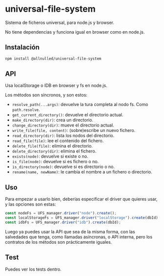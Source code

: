 # universal-file-system

Sistema de ficheros universal, para node.js y browser.

No tiene dependencias y funciona igual en browser como en node.js.

## Instalación

```sh
npm install @allnulled/universal-file-system
```

## API

Usa localStorage o IDB en browser y fs en node.js.

Los métodos son síncronos, y son estos:

- `resolve_path(...args)`: devuelve la tura completa al nodo fs. Como `path.resolve`.
- `get_current_directory()`: devuelve el directorio actual.
- `make_directory(dir)`: crea un directorio.
- `change_directory(dir)`: mueve el directorio actual.
- `write_file(file, content)`: (sobre)escribe un nuevo fichero.
- `read_directory(dir)`: lista los nodos del directorio.
- `read_file(file)`: lee el contenido del fichero.
- `delete_file(file)`: elimina el directorio.
- `delete_directory(dir)`: elimina el fichero.
- `exists(node)`: devuelve si existe o no.
- `is_file(node)`: devuelve si es fichero o no.
- `is_directory(node)`: devuelve si es directorio o no.
- `rename(name, newName)`: le cambia el nombre a un fichero o directorio.

## Uso

Para empezar a usarlo bien, deberías especificar el driver que quieres usar, y las opciones son estas:

```js
const nodeFs = UFS_manager.driver("node").create();
const localStorageFs = UFS_manager.driver("localStorage").create(dbId);
const idbFs = UFS_manager.driver("idb").create(dbId);
```

Luego ya puedes usar la API que sea de la misma forma, con las salvedades que tenga, como llamadas asíncronas, o API interna, pero los contratos de los métodos son prácticamente iguales.

## Test

Puedes ver los tests dentro.